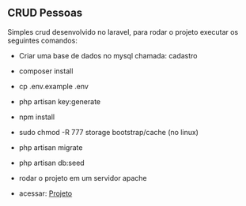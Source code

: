 ## CRUD Pessoas

Simples crud desenvolvido no laravel, para rodar o projeto executar os seguintes comandos:

- Criar uma base de dados no mysql chamada: cadastro
- composer install
- cp .env.example .env
- php artisan key:generate
- npm install
- sudo chmod -R 777 storage bootstrap/cache  (no linux)
- php artisan migrate
- php artisan db:seed

- rodar o projeto em um servidor apache


- acessar: [Projeto](http://localhost/pessoas)
